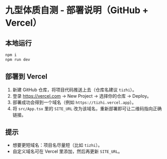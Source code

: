 # 九型体质自测 - 部署说明（GitHub + Vercel）

## 本地运行
```bash
npm i
npm run dev
```

## 部署到 Vercel
1. 新建 GitHub 仓库，将项目代码推送上去（仓库名建议 `tizhi`）。
2. 登录 https://vercel.com -> New Project -> 选择你的仓库 -> Deploy。
3. 部署成功会得到一个域名（例如 `https://tizhi.vercel.app`）。
4. 将 `src/App.tsx` 里的 `SITE_URL` 改为该域名，重新部署即可让二维码指向正确链接。

## 提示
- 想要更短域名：项目名尽量短（比如 `tizhi`）。
- 自定义域名可在 Vercel 里添加，然后再更新 `SITE_URL`。
